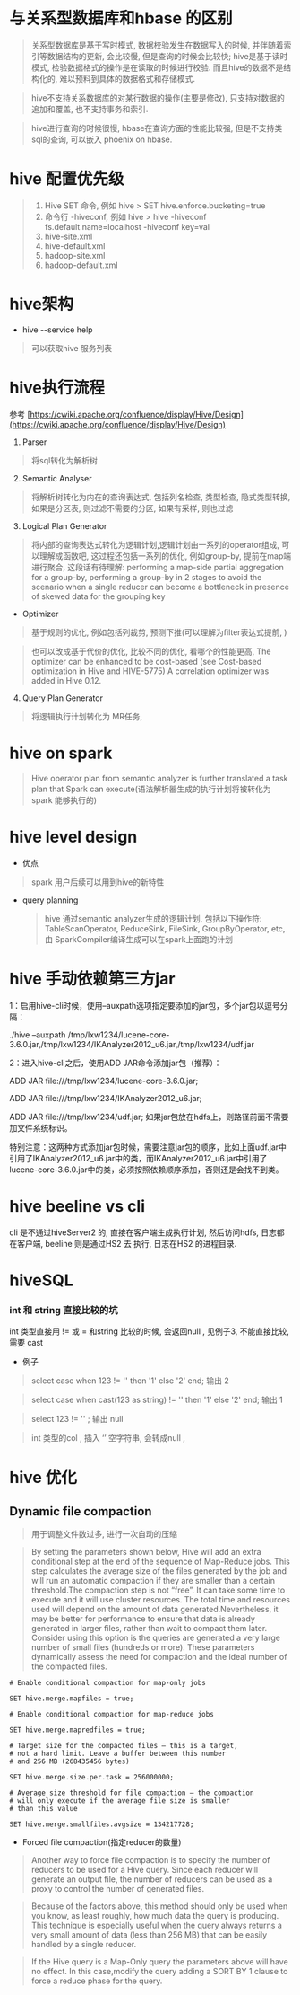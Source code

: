 

# 与关系型数据库和hbase 的区别
> 关系型数据库是基于写时模式, 数据校验发生在数据写入的时候, 并伴随着索引等数据结构的更新, 会比较慢, 但是查询的时候会比较快; hive是基于读时模式, 检验数据格式的操作是在读取的时候进行校验. 而且hive的数据不是结构化的, 难以预料到具体的数据格式和存储模式.

> hive不支持关系数据库的对某行数据的操作(主要是修改), 只支持对数据的追加和覆盖, 也不支持事务和索引.

> hive进行查询的时候很慢, hbase在查询方面的性能比较强, 但是不支持类sql的查询, 可以嵌入 phoenix on hbase.

# hive 配置优先级
> 1. Hive SET 命令, 例如 hive > SET hive.enforce.bucketing=true
> 2. 命令行 -hiveconf, 例如 hive > hive -hiveconf fs.default.name=localhost -hiveconf key=val
> 3. hive-site.xml
> 4. hive-default.xml
> 5. hadoop-site.xml
> 6. hadoop-default.xml

# hive架构
* hive --service help
> 可以获取hive 服务列表


# hive执行流程
参考 [https://cwiki.apache.org/confluence/display/Hive/Design](https://cwiki.apache.org/confluence/display/Hive/Design)
1. Parser
> 将sql转化为解析树

2. Semantic Analyser
> 将解析树转化为内在的查询表达式, 包括列名检查, 类型检查, 隐式类型转换, 如果是分区表, 则过滤不需要的分区, 如果有采样, 则也过滤

3. Logical Plan Generator
> 将内部的查询表达式转化为逻辑计划,逻辑计划由一系列的operator组成, 可以理解成函数吧,  这过程还包括一系列的优化, 例如group-by, 提前在map端进行聚合, 这段话有待理解: performing a map-side partial aggregation for a group-by, performing a group-by in 2 stages to avoid the scenario when a single reducer can become a bottleneck in presence of skewed data for the grouping key

* Optimizer
> 基于规则的优化, 例如包括列裁剪, 预测下推(可以理解为filter表达式提前, )

> 也可以改成基于代价的优化, 比较不同的优化, 看哪个的性能更高, The optimizer can be enhanced to be cost-based (see Cost-based optimization in Hive and HIVE-5775)
> A correlation optimizer was added in Hive 0.12.



4. Query Plan Generator
> 将逻辑执行计划转化为 MR任务,


# hive on spark 
> Hive operator plan from semantic analyzer is further translated a task plan that Spark can execute(语法解析器生成的执行计划将被转化为spark 能够执行的)


# hive level design
* 优点
> spark 用户后续可以用到hive的新特性

* query planning
   > hive 通过semantic analyzer生成的逻辑计划, 包括以下操作符: TableScanOperator, ReduceSink, FileSink, GroupByOperator, etc, 由 SparkCompiler编译生成可以在spark上面跑的计划


# hive 手动依赖第三方jar 
1：启用hive-cli时候，使用–auxpath选项指定要添加的jar包，多个jar包以逗号分隔：

./hive –auxpath /tmp/lxw1234/lucene-core-3.6.0.jar,/tmp/lxw1234/IKAnalyzer2012_u6.jar,/tmp/lxw1234/udf.jar

2：进入hive-cli之后，使用ADD JAR命令添加jar包（推荐）：

ADD JAR file:///tmp/lxw1234/lucene-core-3.6.0.jar;

ADD JAR file:///tmp/lxw1234/IKAnalyzer2012_u6.jar;

ADD JAR file:///tmp/lxw1234/udf.jar;
如果jar包放在hdfs上，则路径前面不需要加文件系统标识。

特别注意：这两种方式添加jar包时候，需要注意jar包的顺序，比如上面udf.jar中引用了IKAnalyzer2012_u6.jar中的类，而IKAnalyzer2012_u6.jar中引用了lucene-core-3.6.0.jar中的类，必须按照依赖顺序添加，否则还是会找不到类。

# hive beeline vs cli
cli 是不通过hiveServer2 的, 直接在客户端生成执行计划, 然后访问hdfs, 日志都在客户端, beeline 则是通过HS2 去 执行, 日志在HS2 的进程目录. 

# hiveSQL 

### int 和 string 直接比较的坑
int 类型直接用 != 或 = 和string 比较的时候, 会返回null , 见例子3, 不能直接比较, 需要 cast 

* 例子
> select case when 123 != '' then '1' else '2' end; 
> 输出 2 

>select case when cast(123 as string) != '' then '1' else '2' end;
>输出 1

>select 123 != '' ;
>输出 null

> int 类型的col , 插入 ‘’ 空字符串, 会转成null , 

# hive 优化
## Dynamic file compaction
> 用于调整文件数过多, 进行一次自动的压缩

> By setting the parameters shown below, Hive will add an extra conditional step at the end of the sequence of Map-Reduce jobs. This step calculates the average size of the files generated by the job and will run an automatic compaction if they are smaller than a certain threshold.The compaction step is not “free”.  It can take some time to execute and it will use cluster resources. 
The total time and resources used will depend on the amount of data generated.Nevertheless, it may be better for performance to ensure that data is already generated in larger files, rather than wait to compact them later. Consider using this option is the queries are generated a very large number of small files (hundreds or more).  These parameters dynamically assess the need for compaction and the ideal number of the compacted files.

```
# Enable conditional compaction for map-only jobs

SET hive.merge.mapfiles = true;

# Enable conditional compaction for map-reduce jobs

SET hive.merge.mapredfiles = true;

# Target size for the compacted files – this is a target,
# not a hard limit. Leave a buffer between this number 
# and 256 MB (268435456 bytes)

SET hive.merge.size.per.task = 256000000;

# Average size threshold for file compaction – the compaction 
# will only execute if the average file size is smaller 
# than this value

SET hive.merge.smallfiles.avgsize = 134217728;
```

* Forced file compaction(指定reducer的数量)
> Another way to force file compaction is to specify the number of reducers to be used for a Hive query.  Since each reducer will generate an output file, the number of reducers can be used as a proxy to control the number of generated files.

>Because of the factors above, this method should only be used when you know, as least roughly, how much data the query is producing. This technique is especially useful when the query always returns a very small amount of data (less than 256 MB) that can be easily handled by a single reducer.

>If the Hive query is a Map-Only query the parameters above will have no effect. In this case,modify the query adding a SORT BY 1 clause to force a reduce phase for the query.
<!--stackedit_data:
eyJoaXN0b3J5IjpbLTIwNDg2MDU1MzIsMTU4MzU1MTkwOF19
-->
